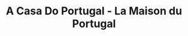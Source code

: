 ---
title: "A Casa Do Portugal - La Maison du Portugal"
url: /selestat/a-casa-do-portugal-la-maison-du-portugal/
shop: commodité
---